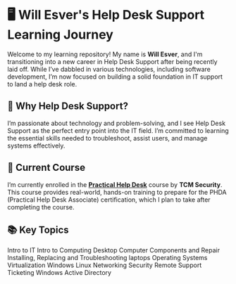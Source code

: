 # 🖥️ Will Esver's Help Desk Support Learning Journey

Welcome to my learning repository! My name is **Will Esver**, and I'm transitioning into a new career in Help Desk Support after being recently laid off. While I’ve dabbled in various technologies, including software development, I’m now focused on building a solid foundation in IT support to land a help desk role.

## 🎯 Why Help Desk Support?

I’m passionate about technology and problem-solving, and I see Help Desk Support as the perfect entry point into the IT field. I’m committed to learning the essential skills needed to troubleshoot, assist users, and manage systems effectively.

## 📘 Current Course

I’m currently enrolled in the [**Practical Help Desk**](https://certifications.tcm-sec.com/phda/) course by **TCM Security**. This course provides real-world, hands-on training to prepare for the PHDA (Practical Help Desk Associate) certification, which I plan to take after completing the course.

## 📚 Key Topics
Intro to IT
Intro to Computing
Desktop Computer Components and Repair
Installing, Replacing and Troubleshooting laptops
Operating Systems
Virtualization
Windows
Linux
Networking
Security
Remote Support
Ticketing
Windows Active Directory